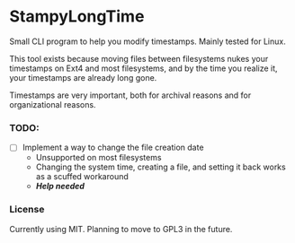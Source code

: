 # StampyLongTime

Small CLI program to help you modify timestamps. Mainly tested for Linux.

This tool exists because moving files between filesystems nukes your timestamps on Ext4 and most filesystems,
and by the time you realize it, your timestamps are already long gone.

Timestamps are very important, both for archival reasons and for organizational reasons.

### TODO:
- [ ] Implement a way to change the file creation date
    - Unsupported on most filesystems
    - Changing the system time, creating a file, and setting it back works as a scuffed workaround
    - ***Help needed***

### License
Currently using MIT. Planning to move to GPL3 in the future.
